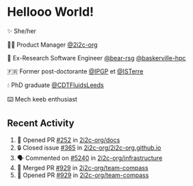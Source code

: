 # Hellooo World!

✨ She/her

👩‍💻 Product Manager [@2i2c-org](https://2i2c.org/)

🐻 Ex-Research Software Engineer [@bear-rsg](https://github.com/bear-rsg) [@baskerville-hpc](https://github.com/baskerville-hpc) 

🇫🇷 Former post-doctorante [@IPGP](https://github.com/IPGP) et [@ISTerre](https://www.isterre.fr/) 

💧 PhD graduate [@CDTFluidsLeeds](https://fluid-dynamics.leeds.ac.uk/) 

⌨️ Mech keeb enthusiast 

## Recent Activity 

<!--START_SECTION:activity-->
1. 💪 Opened PR [#252](https://github.com/2i2c-org/docs/pull/252) in [2i2c-org/docs](https://github.com/2i2c-org/docs)
2. 🔒 Closed issue [#365](https://github.com/2i2c-org/2i2c-org.github.io/issues/365) in [2i2c-org/2i2c-org.github.io](https://github.com/2i2c-org/2i2c-org.github.io)
3. 🗣 Commented on [#5240](https://github.com/2i2c-org/infrastructure/issues/5240#issuecomment-2621140435) in [2i2c-org/infrastructure](https://github.com/2i2c-org/infrastructure)
4. 🎉 Merged PR [#929](https://github.com/2i2c-org/team-compass/pull/929) in [2i2c-org/team-compass](https://github.com/2i2c-org/team-compass)
5. 💪 Opened PR [#929](https://github.com/2i2c-org/team-compass/pull/929) in [2i2c-org/team-compass](https://github.com/2i2c-org/team-compass)
<!--END_SECTION:activity-->
